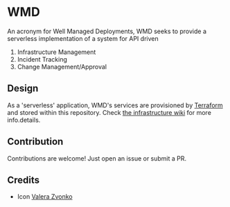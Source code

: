 # WMD

An acronym for Well Managed Deployments, WMD seeks to provide a serverless implementation of a system for API driven

1. Infrastructure Management
1. Incident Tracking
1. Change Management/Approval

## Design

As a 'serverless' application, WMD's services are provisioned by [Terraform](https://www.terraform.io/) and stored within this repository. Check [the infrastructure wiki](https://github.com/djfurman/well-managed-deployments/wiki/Infrastructure) for more info.details.

## Contribution

Contributions are welcome! Just open an issue or submit a PR.

## Credits

- Icon [Valera Zvonko](https://www.iconfinder.com/happyiconstudio)
